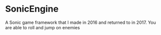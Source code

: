 # SonicEngine
A Sonic game framework that I made in 2016 and returned to in 2017.
You are able to roll and jump on enemies
